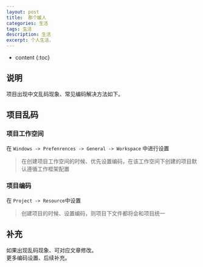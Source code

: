 ```yaml
---
layout: post
title:  那个媛人
categories: 生活
tags: 生活
description: 生活
excerpt: 个人生活，
---
```


* content
{:toc}

## 说明
  项目出现中文乱码现象、常见编码解决方法如下。
## 项目乱码
### 项目工作空间
在 `Windows -> Prefenrences -> General -> Workspace` 中进行设置
> 在创建项目工作空间的时候、优先设置编码，在该工作空间下创建的项目默认遵循工作框架配置

### 项目编码
在 `Project -> Resource`中设置
> 创建项目的时候、设置编码，则项目下文件都将会和项目统一


## 补充
如果出现乱码现象、可对应文章修改。  
更多编码设置、后续补充。